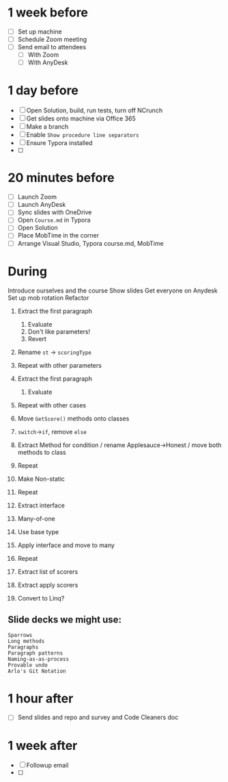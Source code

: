# 1 week before

- [ ] Set up machine
- [ ] Schedule Zoom meeting
- [ ] Send email to attendees
  - [ ] With Zoom
  - [ ] With AnyDesk

# 1 day before

- [ ] Open Solution, build, run tests, turn off NCrunch
- [ ] Get slides onto machine via Office 365
- [ ] Make a branch
- [ ] Enable `Show procedure line separators`
- [ ] Ensure Typora installed
- [ ] 

# 20 minutes before

- [ ] Launch Zoom
- [ ] Launch AnyDesk
- [ ] Sync slides with OneDrive
- [ ] Open `Course.md` in Typora
- [ ] Open Solution
- [ ] Place MobTime in the corner
- [ ] Arrange Visual Studio, Typora course.md, MobTime

# During

Introduce ourselves and the course
Show slides
Get everyone on Anydesk
Set up mob rotation
Refactor


1. Extract the first paragraph

   1. Evaluate
   2. Don't like parameters!
   3. Revert
2. Rename `st` -> `scoringType`
3. Repeat with other parameters
4. Extract the first paragraph

   1. Evaluate
5. Repeat with other cases
6. Move `GetScore()` methods onto classes
7. `switch`->`if`, remove `else`
8. Extract Method for condition / rename Applesauce->Honest / move both methods to class
9. Repeat
10. Make Non-static
11. Repeat
12. Extract interface
13. Many-of-one
14. Use base type
15. Apply interface and move to many
16. Repeat
17. Extract list of scorers
18. Extract apply scorers
19. Convert to Linq?



## Slide decks we might use:

    Sparrows
    Long methods
    Paragraphs
    Paragraph patterns
    Naming-as-as-process
    Provable undo
    Arlo's Git Notation

# 1 hour after

- [ ] Send slides and repo and survey and Code Cleaners doc

# 1 week after

- [ ] Followup email
- [ ] 

